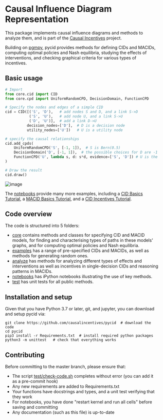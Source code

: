 # Causal Influence Diagram Representation

This package implements causal influence diagrams and methods to analyze them, and is part of the
[Causal Incentives](https://causalincentives.com) project.

Building on [pgmpy](https://pgmpy.org/), pycid provides methods for 
defining CIDs and MACIDs, 
computing optimal policies and Nash equilibria,
studying the effects of interventions, and
checking graphical criteria for various types of incentives. 

## Basic usage

```python
# Import
from core.cid import CID
from core.cpd import UniformRandomCPD, DecisionDomain, FunctionCPD

# Specify the nodes and edges of a simple CID
cid = CID([('S', 'D'),   # add nodes S and D, and a link S->D
           ('S', 'U'),   # add node U, and a link S->U
           ('D', 'U')],  # add a link D->U
          decision_nodes=['D'],  # D is a decision node
          utility_nodes=['U'])   # U is a utility node

# specify the causal relationships
cid.add_cpds(
    UniformRandomCPD('S', [-1, 1]),  # S is Bern(0.5)
    DecisionDomain('D', [-1, 1]),  # the possible choices for D are -1 and 1
    FunctionCPD('U', lambda s, d: s*d, evidence=['S', 'D']) # U is the product of S and D
)

# Draw the result
cid.draw()
```

![image](./image.png "")

The [notebooks](./notebooks) provide many more examples, including
a [CID Basics Tutorial](./notebooks/CID_Basics_Tutorial.ipynb), 
a [MACID Basics Tutorial](./notebooks/CID_Basics_Tutorial.ipynb), and
a [CID Incentives Tutorial](./notebooks/CID_Incentives_Tutorial.ipynb).

## Code overview

The code is structured into 5 folders:
* [core](./core) contains methods and classes for specifying CID and MACID models, 
  for finding and characterising types of paths in these models' graphs, and for 
  computing optimal policies and Nash equilibria.
* [examples](./examples) has a range of pre-specified CIDs and MACIDs, 
  as well as methods for generating random ones.
* [analyze](./analyze) has methods for analyzing different types of effects and interventions
as well as incentives in single-decision CIDs and reasoning patterns in MACIDs.
* [notebooks](./notebooks) has iPython notebooks illustrating the use of key methods.
* [test](./test) has unit tests for all public methods.

## Installation and setup

Given that you have Python 3.7 or later, git, and jupyter, 
you can download and setup pycid via:

```shell
git clone https://github.com/causalincentives/pycid  # download the code
cd pycid
pip3 install -r Requirements.txt  # install required python packages
python3 -m unittest   # check that everything works
```

## Contributing

Before committing to the master branch, please ensure that:
* The script [test/check-code.sh](test/check-code.sh) completes without error (you can add it as a pre-commit hook)
* Any new requirements are added to Requirements.txt
* Your functions have docstrings and types, and a unit test verifying that they work
* For notebooks, you have done "restart kernel and run all cells" before saving and committing 
* Any documentation (such as this file) is up-to-date
